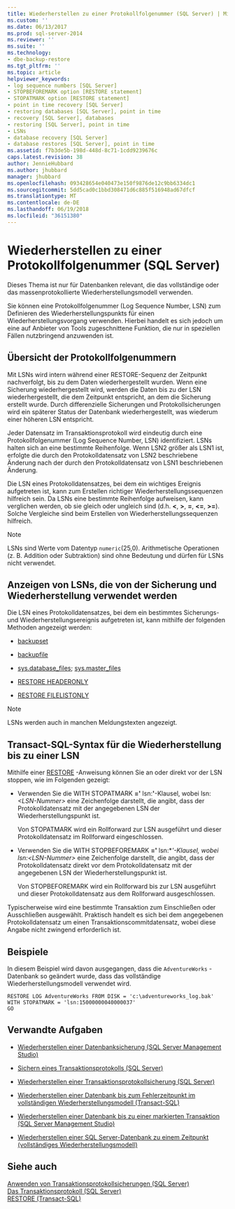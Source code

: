 ```yaml
---
title: Wiederherstellen zu einer Protokollfolgenummer (SQL Server) | Microsoft-Dokumentation
ms.custom: ''
ms.date: 06/13/2017
ms.prod: sql-server-2014
ms.reviewer: ''
ms.suite: ''
ms.technology:
- dbe-backup-restore
ms.tgt_pltfrm: ''
ms.topic: article
helpviewer_keywords:
- log sequence numbers [SQL Server]
- STOPBEFOREMARK option [RESTORE statement]
- STOPATMARK option [RESTORE statement]
- point in time recovery [SQL Server]
- restoring databases [SQL Server], point in time
- recovery [SQL Server], databases
- restoring [SQL Server], point in time
- LSNs
- database recovery [SQL Server]
- database restores [SQL Server], point in time
ms.assetid: f7b3de5b-198d-448d-8c71-1cdd9239676c
caps.latest.revision: 38
author: JennieHubbard
ms.author: jhubbard
manager: jhubbard
ms.openlocfilehash: 093428654e040473e150f9876de12c9bb6334dc1
ms.sourcegitcommit: 5dd5cad0c1bbd308471d6c885f516948ad67dfcf
ms.translationtype: MT
ms.contentlocale: de-DE
ms.lasthandoff: 06/19/2018
ms.locfileid: "36151380"
---
```

# <a name="recover-to-a-log-sequence-number-sql-server"></a>Wiederherstellen zu einer Protokollfolgenummer (SQL Server)
  Dieses Thema ist nur für Datenbanken relevant, die das vollständige oder das massenprotokollierte Wiederherstellungsmodell verwenden.  
  
 Sie können eine Protokollfolgenummer (Log Sequence Number, LSN) zum Definieren des Wiederherstellungspunkts für einen Wiederherstellungsvorgang verwenden. Hierbei handelt es sich jedoch um eine auf Anbieter von Tools zugeschnittene Funktion, die nur in speziellen Fällen nutzbringend anzuwenden ist.  
  
##  <a name="LSNs"></a> Übersicht der Protokollfolgenummern  
 Mit LSNs wird intern während einer RESTORE-Sequenz der Zeitpunkt nachverfolgt, bis zu dem Daten wiederhergestellt wurden. Wenn eine Sicherung wiederhergestellt wird, werden die Daten bis zu der LSN wiederhergestellt, die dem Zeitpunkt entspricht, an dem die Sicherung erstellt wurde. Durch differenzielle Sicherungen und Protokollsicherungen wird ein späterer Status der Datenbank wiederhergestellt, was wiederum einer höheren LSN entspricht.  
  
 Jeder Datensatz im Transaktionsprotokoll wird eindeutig durch eine Protokollfolgenummer (Log Sequence Number, LSN) identifiziert. LSNs halten sich an eine bestimmte Reihenfolge. Wenn LSN2 größer als LSN1 ist, erfolgte die durch den Protokolldatensatz von LSN2 beschriebene Änderung nach der durch den Protokolldatensatz von LSN1 beschriebenen Änderung.  
  
 Die LSN eines Protokolldatensatzes, bei dem ein wichtiges Ereignis aufgetreten ist, kann zum Erstellen richtiger Wiederherstellungssequenzen hilfreich sein. Da LSNs eine bestimmte Reihenfolge aufweisen, kann verglichen werden, ob sie gleich oder ungleich sind (d.h. **\<**, **>**, **=**, **\<=**, **>=**). Solche Vergleiche sind beim Erstellen von Wiederherstellungssequenzen hilfreich.  
  
> [!NOTE]  
>  LSNs sind Werte vom Datentyp `numeric`(25,0). Arithmetische Operationen (z. B. Addition oder Subtraktion) sind ohne Bedeutung und dürfen für LSNs nicht verwendet.  
  

  
## <a name="viewing-lsns-used-by-backup-and-restore"></a>Anzeigen von LSNs, die von der Sicherung und Wiederherstellung verwendet werden  
 Die LSN eines Protokolldatensatzes, bei dem ein bestimmtes Sicherungs- und Wiederherstellungsereignis aufgetreten ist, kann mithilfe der folgenden Methoden angezeigt werden:  
  
-   [backupset](/sql/relational-databases/system-tables/backupset-transact-sql)  
  
-   [backupfile](/sql/relational-databases/system-tables/backupfile-transact-sql)  
  
-   [sys.database_files](/sql/relational-databases/system-catalog-views/sys-database-files-transact-sql); [sys.master_files](/sql/relational-databases/system-catalog-views/sys-master-files-transact-sql)  
  
-   [RESTORE HEADERONLY](/sql/t-sql/statements/restore-statements-headeronly-transact-sql)  
  
-   [RESTORE FILELISTONLY](/sql/t-sql/statements/restore-statements-filelistonly-transact-sql)  
  
> [!NOTE]  
>  LSNs werden auch in manchen Meldungstexten angezeigt.  
  
## <a name="transact-sql-syntax-for-restoring-to-an-lsn"></a>Transact-SQL-Syntax für die Wiederherstellung bis zu einer LSN  
 Mithilfe einer [RESTORE](/sql/t-sql/statements/restore-statements-transact-sql) -Anweisung können Sie an oder direkt vor der LSN stoppen, wie im Folgenden gezeigt:  
  
-   Verwenden Sie die WITH STOPATMARK **='** lsn:*<LSN-Nummer>***'**-Klausel, wobei lsn:*\<LSN-Nummer>* eine Zeichenfolge darstellt, die angibt, dass der Protokolldatensatz mit der angegebenen LSN der Wiederherstellungspunkt ist.  
  
     Von STOPATMARK wird ein Rollforward zur LSN ausgeführt und dieser Protokolldatensatz im Rollforward eingeschlossen.  
  
-   Verwenden Sie die WITH STOPBEFOREMARK **='** lsn:*<LSN-Nummer>****'-Klausel, wobei lsn:*\<LSN-Nummer>* eine Zeichenfolge darstellt, die angibt, dass der Protokolldatensatz direkt vor dem Protokolldatensatz mit der angegebenen LSN der Wiederherstellungspunkt ist.  
  
     Von STOPBEFOREMARK wird ein Rollforward bis zur LSN ausgeführt und dieser Protokolldatensatz aus dem Rollforward ausgeschlossen.  
  
 Typischerweise wird eine bestimmte Transaktion zum Einschließen oder Ausschließen ausgewählt. Praktisch handelt es sich bei dem angegebenen Protokolldatensatz um einen Transaktionscommitdatensatz, wobei diese Angabe nicht zwingend erforderlich ist.  
  
## <a name="examples"></a>Beispiele  
 In diesem Beispiel wird davon ausgegangen, dass die `AdventureWorks` -Datenbank so geändert wurde, dass das vollständige Wiederherstellungsmodell verwendet wird.  
  
```  
RESTORE LOG AdventureWorks FROM DISK = 'c:\adventureworks_log.bak'   
WITH STOPATMARK = 'lsn:15000000040000037'  
GO  
```  
  
##  <a name="RelatedTasks"></a> Verwandte Aufgaben  
  
-   [Wiederherstellen einer Datenbanksicherung &#40;SQL Server Management Studio&#41;](restore-a-database-backup-using-ssms.md)  
  
-   [Sichern eines Transaktionsprotokolls &#40;SQL Server&#41;](back-up-a-transaction-log-sql-server.md)  
  
-   [Wiederherstellen einer Transaktionsprotokollsicherung &#40;SQL Server&#41;](restore-a-transaction-log-backup-sql-server.md)  
  
-   [Wiederherstellen einer Datenbank bis zum Fehlerzeitpunkt im vollständigen Wiederherstellungsmodell &#40;Transact-SQL&#41;](restore-database-to-point-of-failure-full-recovery.md)  
  
-   [Wiederherstellen einer Datenbank bis zu einer markierten Transaktion &#40;SQL Server Management Studio&#41;](restore-a-database-to-a-marked-transaction-sql-server-management-studio.md)  
  
-   [Wiederherstellen einer SQL Server-Datenbank zu einem Zeitpunkt &#40;vollständiges Wiederherstellungsmodell&#41;](restore-a-sql-server-database-to-a-point-in-time-full-recovery-model.md)  
  
## <a name="see-also"></a>Siehe auch  
 [Anwenden von Transaktionsprotokollsicherungen &#40;SQL Server&#41;](transaction-log-backups-sql-server.md)   
 [Das Transaktionsprotokoll &#40;SQL Server&#41;](../logs/the-transaction-log-sql-server.md)   
 [RESTORE &#40;Transact-SQL&#41;](/sql/t-sql/statements/restore-statements-transact-sql)  
  
  

